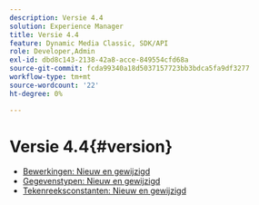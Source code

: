 ```yaml
---
description: Versie 4.4
solution: Experience Manager
title: Versie 4.4
feature: Dynamic Media Classic, SDK/API
role: Developer,Admin
exl-id: dbd8c143-2138-42a8-acce-849554cfd68a
source-git-commit: fcda99340a18d5037157723bb3bdca5fa9df3277
workflow-type: tm+mt
source-wordcount: '22'
ht-degree: 0%

---
```


# Versie 4.4{#version}

* [Bewerkingen: Nieuw en gewijzigd](r-4-4-operations.md)
* [Gegevenstypen: Nieuw en gewijzigd](r-4-4-types.md)
* [Tekenreeksconstanten: Nieuw en gewijzigd](r-4-4-string-constants.md)
